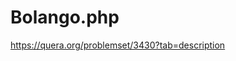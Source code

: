 # Bolango.php
https://quera.org/problemset/3430?tab=description
<?php
$n = (string)readline("Enter a word: ");
$w = str_split($n);
for($i = 0; $i <= strlen($n); $i++){
	$m = substr($n, $i, strlen($n));
	$r = str_repeat($w[$i], $i);
	echo $r . $m . PHP_EOL;
}
